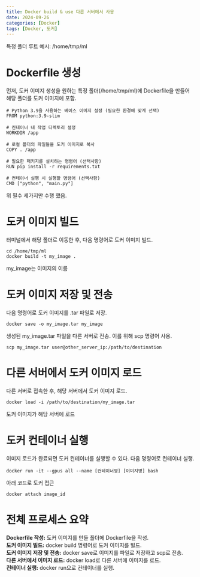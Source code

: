 ```yaml
---
title: Docker build & use 다른 서버에서 사용
date: 2024-09-26
categories: [Docker]
tags: [Docker, 도커]
---
```

  

특정 폴더 루트 예시:  /home/tmp/ml  
# Dockerfile 생성  
먼저, 도커 이미지 생성을 원하는 특정 폴더(/home/tmp/ml)에 Dockerfile을 만들어 해당 폴더를 도커 이미지에 포함.  
```
# Python 3.9을 사용하는 베이스 이미지 설정 (필요한 환경에 맞게 선택)
FROM python:3.9-slim

# 컨테이너 내 작업 디렉토리 설정
WORKDIR /app

# 로컬 폴더의 파일들을 도커 이미지로 복사
COPY . /app

# 필요한 패키지를 설치하는 명령어 (선택사항)
RUN pip install -r requirements.txt

# 컨테이너 실행 시 실행할 명령어 (선택사항)
CMD ["python", "main.py"]
```
위 필수 세가지만 수행 했음.



# 도커 이미지 빌드  
터미널에서 해당 폴더로 이동한 후, 다음 명령어로 도커 이미지 빌드.
```
cd /home/tmp/ml
docker build -t my_image .
```  
my_image는 이미지의 이름



# 도커 이미지 저장 및 전송
다음 명령어로 도커 이미지를 .tar 파일로 저장.
```
docker save -o my_image.tar my_image
```  
생성된 my_image.tar 파일을 다른 서버로 전송. 이를 위해 scp 명령어 사용.
```
scp my_image.tar user@other_server_ip:/path/to/destination
```  



# 다른 서버에서 도커 이미지 로드
다른 서버로 접속한 후, 해당 서버에서 도커 이미지 로드.
```
docker load -i /path/to/destination/my_image.tar
```
도커 이미지가 해당 서버에 로드



# 도커 컨테이너 실행
이미지 로드가 완료되면 도커 컨테이너를 실행할 수 있다. 다음 명령어로 컨테이너 실행.
```
docker run -it --gpus all --name [컨테이너명] [이미지명] bash
```

아래 코드로 도커 접근

```
docker attach image_id
```


# 전체 프로세스 요약
**Dockerfile 작성:** 도커 이미지를 만들 폴더에 Dockerfile을 작성.  
**도커 이미지 빌드:** docker build 명령어로 도커 이미지를 빌드.  
**도커 이미지 저장 및 전송:** docker save로 이미지를 파일로 저장하고 scp로 전송.  
**다른 서버에서 이미지 로드:** docker load로 다른 서버에 이미지를 로드.  
**컨테이너 실행:** docker run으로 컨테이너를 실행.  
